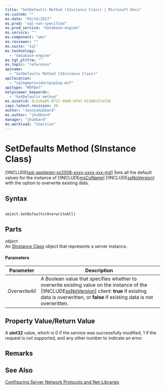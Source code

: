 ```yaml
---
title: "SetDefaults Method (SInstance Class) | Microsoft Docs"
ms.custom: ""
ms.date: "03/14/2017"
ms.prod: "sql-non-specified"
ms.prod_service: "database-engine"
ms.service: ""
ms.component: "wmi"
ms.reviewer: ""
ms.suite: "sql"
ms.technology: 
  - "database-engine"
ms.tgt_pltfrm: ""
ms.topic: "reference"
apiname: 
  - "SetDefaults Method (SInstance Class)"
apilocation: 
  - "sqlmgmproviderxpsp2up.mof"
apitype: "MOFDef"
helpviewer_keywords: 
  - "SetDefaults method"
ms.assetid: dc3c6a85-0711-4688-bf4f-91168c57af28
caps.latest.revision: 30
author: "JennieHubbard"
ms.author: "jhubbard"
manager: "jhubbard"
ms.workload: "Inactive"
---
```

# SetDefaults Method (SInstance Class)
[!INCLUDE[tsql-appliesto-ss2008-xxxx-xxxx-xxx-md](../../../includes/tsql-appliesto-ss2008-xxxx-xxxx-xxx-md.md)]
  Sets all the default values for the instance of [!INCLUDE[msCoName](../../../includes/msconame-md.md)] [!INCLUDE[ssNoVersion](../../../includes/ssnoversion-md.md)] with the option to overwrite existing data.  
  
## Syntax  
  
```  
  
object.SetDefaults(OverwriteAll)  
```  
  
## Parts  
 *object*  
 An [SInstance Class](../../../relational-databases/wmi-provider-configuration-classes/sinstance-class/sinstance-class.md) object that represents a server instance.  
  
#### Parameters  
  
|Parameter|Description|  
|---------------|-----------------|  
|*OverwriteAll*|A Boolean value that specifies whether to overwrite existing value on the instance of the [!INCLUDE[ssNoVersion](../../../includes/ssnoversion-md.md)] client: **true** if existing data is overwritten, or **false** if existing data is not overwritten.|  
  
## Property Value/Return Value  
 A **uint32** value, which is 0 if the service was successfully modified, 1 if the request is not supported, and any other number to indicate an error.  
  
## Remarks  
  
## See Also  
 [Configuring Server Network Protocols and Net-Libraries](http://msdn.microsoft.com/library/ms177485\(v=sql.100\).aspx)  
  
  
